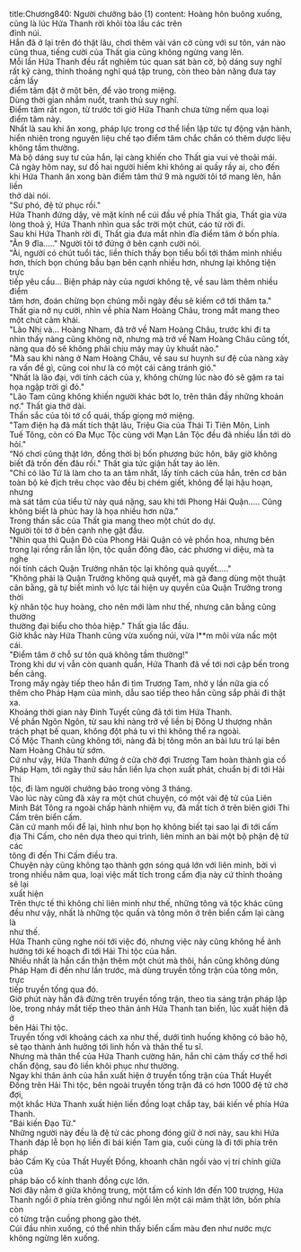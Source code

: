 title:Chương840: Người chưởng bảo (1)
content:
Hoàng hôn buông xuống, cũng là lúc Hứa Thanh rời khỏi tòa lầu các trên<br>đỉnh núi.<br>Hắn đã ở lại trên đó thật lâu, chơi thêm vài ván cờ cùng với sư tôn, ván nào<br>cũng thua, tiếng cười của Thất gia cũng không ngừng vang lên.<br>Mỗi lần Hứa Thanh đều rất nghiêm túc quan sát bàn cờ, bộ dáng suy nghĩ<br>rất kỹ càng, thỉnh thoảng nghĩ quá tập trung, còn theo bản năng đưa tay cầm lấy<br>điểm tâm đặt ở một bên, để vào trong miệng.<br>Dùng thời gian nhắm nuốt, tranh thủ suy nghĩ.<br>Điểm tâm rất ngon, từ trước tới giờ Hứa Thanh chưa từng nếm qua loại<br>điểm tâm này.<br>Nhất là sau khi ăn xong, pháp lực trong cơ thể liền lập tức tự động vận hành,<br>hiển nhiên trong nguyên liệu chế tạo điểm tâm chắc chắn có thêm dược liệu<br>không tầm thường.<br>Mà bộ dáng suy tư của hắn, lại càng khiến cho Thất gia vui vẻ thoải mái.<br>Cả ngày hôm nay, sư đồ hai người hiếm khi không ai quấy rầy ai, cho đến<br>khi Hứa Thanh ăn xong bàn điểm tâm thứ 9 mà người tôi tớ mang lên, hắn liền<br>thở dài nói.<br>"Sư phó, đệ tử phục rồi."<br>Hứa Thanh đứng dậy, vẻ mặt kính nể cúi đầu về phía Thất gia, Thất gia vừa<br>lòng thoả ý, Hứa Thanh nhìn qua sắc trời một chút, cáo từ rời đi.<br>Sau khi Hứa Thanh rời đi, Thất gia đưa mắt nhìn đĩa điểm tâm ở bốn phía.<br>"Ăn 9 đĩa....." Người tôi tớ đứng ở bên cạnh cười nói.<br>"Ài, người có chút tuổi tác, liền thích thấy bọn tiểu bối tới thăm mình nhiều<br>hơn, thích bọn chúng bầu bạn bên cạnh nhiều hơn, nhưng lại không tiện trực<br>tiếp yêu cầu... Biện pháp này của ngươi không tệ, về sau làm thêm nhiều điểm<br>tâm hơn, đoán chừng bọn chúng mỗi ngày đều sẽ kiếm cớ tới thăm ta."<br>Thất gia nở nụ cười, nhìn về phía Nam Hoàng Châu, trong mắt mang theo<br>một chút cảm khái.<br>"Lão Nhị và... Hoàng Nham, đã trở về Nam Hoàng Châu, trước khi đi ta<br>nhìn thấy nàng cũng không nỡ, nhưng mà trở về Nam Hoàng Châu cũng tốt,<br>nàng qua đó sẽ không phải chịu mảy may ủy khuất nào."<br>"Mà sau khi nàng ở Nam Hoàng Châu, về sau sư huynh sư đệ của nàng xảy<br>ra vấn đề gì, cũng coi như là có một cái cảng tránh gió."<br>"Nhất là lão đại, với tính cách của y, không chừng lúc nào đó sẽ gặm ra tai<br>họa ngập trời gì đó."<br>"Lão Tam cũng không khiến người khác bớt lo, trên thân đầy những khoản<br>nợ." Thất gia thở dài.<br>Thần sắc của tôi tớ cổ quái, thấp giọng mở miệng.<br>"Tam điện hạ đã mất tích thật lâu, Triệu Gia của Thái Ti Tiên Môn, Linh<br>Tuế Tông, còn có Đa Mục Tộc cùng với Mạn Lân Tộc đều đã nhiều lần tới dò<br>hỏi."<br>“Nó chơi cũng thật lớn, đồng thời bị bốn phương bức hôn, bây giờ không<br>biết đã trốn đến đâu rồi." Thất gia tức giận hất tay áo lên.<br>"Chỉ có lão Tứ là làm cho ta an tâm nhất, lấy tính cách của hắn, trên cơ bản<br>toàn bộ kẻ địch trêu chọc vào đều bị chém giết, không để lại hậu hoạn, nhưng<br>mà sát tâm của tiểu tử này quá nặng, sau khi tới Phong Hải Quận..... Cũng<br>không biết là phúc hay là họa nhiều hơn nữa."<br>Trong thần sắc của Thất gia mang theo một chút do dự.<br>Người tôi tớ ở bên cạnh nhẹ gật đầu.<br>"Nhìn qua thì Quận Đô của Phong Hải Quận có vẻ phồn hoa, nhưng bên<br>trong lại rồng rắn lẫn lộn, tộc quần đông đảo, các phương vi diệu, mà ta nghe<br>nói tính cách Quận Trưởng nhân tộc lại không quả quyết....."<br>"Không phải là Quận Trưởng không quả quyết, mà gã đang dùng một thuật<br>cân bằng, gã tự biết mình vô lực tái hiện uy quyền của Quận Trưởng trong thời<br>kỳ nhân tộc huy hoàng, cho nên mới làm như thế, nhưng cân bằng cũng thường<br>thường đại biểu cho thỏa hiệp." Thất gia lắc đầu.<br>Giờ khắc này Hứa Thanh cũng vừa xuống núi, vừa l**m môi vừa nấc một<br>cái.<br>"Điểm tâm ở chỗ sư tôn quả không tầm thường!"<br>Trong khi dư vị vẫn còn quanh quẩn, Hứa Thanh đã về tới nơi cập bến trong<br>bến cảng.<br>Trong mấy ngày tiếp theo hắn đi tìm Trương Tam, nhờ y lần nữa gia cố<br>thêm cho Pháp Hạm của mình, dẫu sao tiếp theo hắn cũng sắp phải đi thật xa.<br>Khoảng thời gian này Đinh Tuyết cũng đã tới tìm Hứa Thanh.<br>Về phần Ngôn Ngôn, từ sau khi nàng trở về liền bị Đông U thượng nhân<br>trách phạt bế quan, không đột phá tu vi thì không thể ra ngoài.<br>Cố Mộc Thanh cũng không tới, nàng đã bị tông môn an bài lưu trú lại bên<br>Nam Hoàng Châu từ sớm.<br>Cứ như vậy, Hứa Thanh đứng ở cửa chờ đợi Trương Tam hoàn thành gia cố<br>Pháp Hạm, tới ngày thứ sáu hắn liền lựa chọn xuất phát, chuẩn bị đi tới Hải Thi<br>tộc, đi làm người chưởng bảo trong vòng 3 tháng.<br>Vào lúc này cũng đã xảy ra một chút chuyện, có một vài đệ tử của Liên<br>Minh Bát Tông ra ngoài chấp hành nhiệm vụ, đã mất tích ở trên biên giới Thi<br>Cấm trên biển cấm.<br>Căn cứ manh mối để lại, hình như bọn họ không biết tại sao lại đi tới cấm<br>địa Thi Cấm, cho nên dựa theo qui trình, liên minh an bài một bộ phận đệ tử các<br>tông đi đến Thi Cấm điều tra.<br>Chuyện này cũng không tạo thành gợn sóng quá lớn với liên minh, bởi vì<br>trong nhiều năm qua, loại việc mất tích trong cấm địa này cứ thỉnh thoảng sẽ lại<br>xuất hiện<br>Trên thực tế thì không chỉ liên minh như thế, những tông và tộc khác cũng<br>đều như vậy, nhất là những tộc quần và tông môn ở trên biển cấm lại càng là<br>như thế.<br>Hứa Thanh cũng nghe nói tới việc đó, nhưng việc này cũng không hề ảnh<br>hưởng tới kế hoạch đi tới Hải Thi tộc của hắn.<br>Nhiều nhất là hắn cẩn thận thêm một chút mà thôi, hắn cũng không dùng<br>Pháp Hạm đi đến như lần trước, mà dùng truyền tống trận của tông môn, trực<br>tiếp truyền tống qua đó.<br>Giờ phút này hắn đã đứng trên truyền tống trận, theo tia sáng trận pháp lập<br>lòe, trong nháy mắt tiếp theo thân ảnh Hứa Thanh tan biến, lúc xuất hiện đã ở<br>bên Hải Thi tộc.<br>Truyền tống với khoảng cách xa như thế, dưới tình huống không có bảo hộ,<br>sẽ tạo thành ảnh hưởng tới linh hồn và thân thể tu sĩ.<br>Nhưng mà thân thể của Hứa Thanh cường hãn, hắn chỉ cảm thấy cơ thể hơi<br>chấn động, sau đó liền khôi phục như thường.<br>Ngay khi thân ảnh của hắn xuất hiện ở truyền tống trận của Thất Huyết<br>Đồng trên Hải Thi tộc, bên ngoài truyền tống trận đã có hơn 1000 đệ tử chờ đợi,<br>một khắc Hứa Thanh xuất hiện liền đồng loạt chắp tay, bái kiến về phía Hứa<br>Thanh.<br>"Bái kiến Đạo Tử."<br>Những người này đều là đệ tử các phong đóng giữ ở nơi này, sau khi Hứa<br>Thanh đáp lễ bọn họ liền đi bái kiến Tam gia, cuối cùng là đi tới phía trên pháp<br>bảo Cấm Kỵ của Thất Huyết Đồng, khoanh chân ngồi vào vị trí chính giữa của<br>pháp bảo cổ kính thanh đồng cực lớn.<br>Nơi đây nằm ở giữa không trung, một tấm cổ kính lớn đến 100 trượng, Hứa<br>Thanh ngồi ở phía trên giống như ngồi lên một cái mâm thật lớn, bốn phía còn<br>có từng trận cuồng phong gào thét.<br>Cúi đầu nhìn xuống, có thể nhìn thấy biển cấm màu đen như nước mực<br>không ngừng lên xuống.